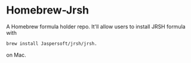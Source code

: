 # Homebrew-Jrsh

A Homebrew formula holder repo. It'll allow users to install JRSH formula with 
```bash
brew install Jaspersoft/jrsh/jrsh.
```
on Mac.
